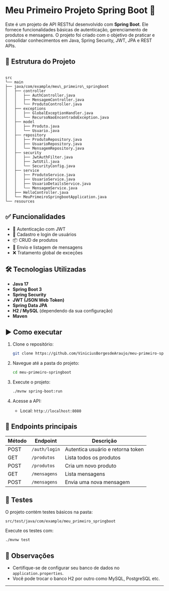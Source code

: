 # Meu Primeiro Projeto Spring Boot 🚀

Este é um projeto de API RESTful desenvolvido com **Spring Boot**. Ele fornece funcionalidades básicas de autenticação, gerenciamento de produtos e mensagens. O projeto foi criado com o objetivo de praticar e consolidar conhecimentos em Java, Spring Security, JWT, JPA e REST APIs.

## 📁 Estrutura do Projeto

```

src
└── main
├── java/com/example/meu\_primeiro\_springboot
│   ├── controller
│   │   ├── AuthController.java
│   │   ├── MensagemController.java
│   │   └── ProdutoController.java
│   ├── exceptions
│   │   ├── GlobalExceptionHandler.java
│   │   └── RecursoNaoEncontradoException.java
│   ├── model
│   │   ├── Produto.java
│   │   └── Usuario.java
│   ├── repository
│   │   ├── ProdutoRepository.java
│   │   ├── UsuarioRepository.java
│   │   └── MensagemRepository.java
│   ├── security
│   │   ├── JwtAuthFilter.java
│   │   ├── JwtUtil.java
│   │   └── SecurityConfig.java
│   ├── service
│   │   ├── ProdutoService.java
│   │   ├── UsuarioService.java
│   │   ├── UsuarioDetailsService.java
│   │   └── MensagemService.java
│   ├── HelloController.java
│   └── MeuPrimeiroSpringbootApplication.java
└── resources

````

## ✅ Funcionalidades

- 🔐 Autenticação com JWT
- 👤 Cadastro e login de usuários
- 📦 CRUD de produtos
- 💬 Envio e listagem de mensagens
- ❌ Tratamento global de exceções

## 🛠️ Tecnologias Utilizadas

- **Java 17**
- **Spring Boot 3**
- **Spring Security**
- **JWT (JSON Web Token)**
- **Spring Data JPA**
- **H2 / MySQL** (dependendo da sua configuração)
- **Maven**

## ▶️ Como executar

1. Clone o repositório:
   ```bash
   git clone https://github.com/ViniciusBorgesdeAraujo/meu-primeiro-springboot


2. Navegue até a pasta do projeto:

   ```bash
   cd meu-primeiro-springboot
   ```
3. Execute o projeto:

   ```bash
   ./mvnw spring-boot:run
   ```
4. Acesse a API:

   * Local: `http://localhost:8080`

## 🔑 Endpoints principais

| Método | Endpoint      | Descrição                         |
| ------ | ------------- | --------------------------------- |
| POST   | `/auth/login` | Autentica usuário e retorna token |
| GET    | `/produtos`   | Lista todos os produtos           |
| POST   | `/produtos`   | Cria um novo produto              |
| GET    | `/mensagens`  | Lista mensagens                   |
| POST   | `/mensagens`  | Envia uma nova mensagem           |

## 🧪 Testes

O projeto contém testes básicos na pasta:

```
src/test/java/com/example/meu_primeiro_springboot
```

Execute os testes com:

```bash
./mvnw test
```

## 📌 Observações

* Certifique-se de configurar seu banco de dados no `application.properties`.
* Você pode trocar o banco H2 por outro como MySQL, PostgreSQL etc.

---

